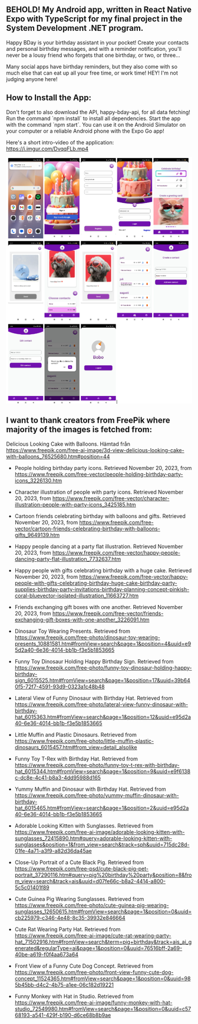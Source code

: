## BEHOLD! My Android app, written in React Native Expo with TypeScript for my final project in the System Development .NET program.

Happy BDay is your birthday assistant in your pocket! Create your contacts and personal birthday messages, and with a reminder notification, you'll never be a lousy friend who forgets that one birthday, or two, or three...

Many social apps have birthday reminders, but they also come with so much else that can eat up all your free time, or work time! HEY! I'm not judging anyone here!

## How to Install the App:

Don't forget to also download the API, happy-bday-api, for all data fetching!
Run the command ´npm install´ to install all dependencies.
Start the app with the command ´npm start´.
You can use it on the Android Simulator on your computer or a reliable Android phone with the Expo Go app!

Here's a short intro-video of the application: https://i.imgur.com/DvqqFLb.mp4

![screenshot](assets/readme/collage_screens.png)

## I want to thank creators from FreePik where majority of the images is fetched from:
Delicious Looking Cake with Balloons. Hämtad från https://www.freepik.com/free-ai-image/3d-view-delicious-looking-cake-with-balloons_76525680.htm#position=44

* People holding birthday party icons. Retrieved November 20, 2023, from https://www.freepik.com/free-vector/people-holding-birthday-party-icons_3226130.htm
* Character illustration of people with party icons. Retrieved November 20, 2023, from https://www.freepik.com/free-vector/character-illustration-people-with-party-icons_3425185.htm
* Cartoon friends celebrating birthday with balloons and gifts. Retrieved November 20, 2023, from https://www.freepik.com/free-vector/cartoon-friends-celebrating-birthday-with-balloons-gifts_9649139.htm
* Happy people dancing at a party flat illustration. Retrieved November 20, 2023, from https://www.freepik.com/free-vector/happy-people-dancing-party-flat-illustration_7732637.htm
* Happy people with gifts celebrating birthday with a huge cake. Retrieved November 20, 2023, from https://www.freepik.com/free-vector/happy-people-with-gifts-celebrating-birthday-huge-cake-birthday-party-supplies-birthday-party-invitations-birthday-planning-concept-pinkish-coral-bluevector-isolated-illustration_11663727.htm
* Friends exchanging gift boxes with one another. Retrieved November 20, 2023, from https://www.freepik.com/free-vector/friends-exchanging-gift-boxes-with-one-another_3226091.htm

* Dinosaur Toy Wearing Presents. Retrieved from https://www.freepik.com/free-photo/dinosaur-toy-wearing-presents_10881581.htm#fromView=search&page=1&position=4&uuid=e95d2a40-6e36-4014-bb1b-f3e5b1853665
* Funny Toy Dinosaur Holding Happy Birthday Sign. Retrieved from https://www.freepik.com/free-photo/funny-toy-dinosaur-holding-happy-birthday-sign_6015525.htm#fromView=search&page=1&position=17&uuid=39b640f5-72f7-4591-93d9-0323a1c48b48
* Lateral View of Funny Dinosaur with Birthday Hat. Retrieved from https://www.freepik.com/free-photo/lateral-view-funny-dinosaur-with-birthday-hat_6015363.htm#fromView=search&page=1&position=12&uuid=e95d2a40-6e36-4014-bb1b-f3e5b1853665
* Little Muffin and Plastic Dinosaurs. Retrieved from https://www.freepik.com/free-photo/little-muffin-plastic-dinosaurs_6015457.htm#from_view=detail_alsolike
* Funny Toy T-Rex with Birthday Hat. Retrieved from https://www.freepik.com/free-photo/funny-toy-t-rex-with-birthday-hat_6015344.htm#fromView=search&page=1&position=9&uuid=e9f6138c-dc8e-4c41-b8a3-4dd95988d165
* Yummy Muffin and Dinosaur with Birthday Hat. Retrieved from https://www.freepik.com/free-photo/yummy-muffin-dinosaur-with-birthday-hat_6015465.htm#fromView=search&page=1&position=2&uuid=e95d2a40-6e36-4014-bb1b-f3e5b1853665

* Adorable Looking Kitten with Sunglasses. Retrieved from https://www.freepik.com/free-ai-image/adorable-looking-kitten-with-sunglasses_72415890.htm#query=adorable-looking-kitten-with-sunglasses&position=1&from_view=search&track=sph&uuid=715dc28d-01fe-4a71-a3f9-a82d36da45ae
* Close-Up Portrait of a Cute Black Pig. Retrieved from https://www.freepik.com/free-psd/cute-black-pig-pet-portrait_37290116.htm#query=pig%20birthday%20party&position=8&from_view=search&track=ais&uuid=d07fe66c-b8a2-4414-a800-5c5c01401f89
* Cute Guinea Pig Wearing Sunglasses. Retrieved from https://www.freepik.com/free-photo/cute-guinea-pig-wearing-sunglasses_12650615.htm#fromView=search&page=1&position=0&uuid=cb225979-c346-4e48-8c35-39932e846664
* Cute Rat Wearing Party Hat. Retrieved from https://www.freepik.com/free-ai-image/cute-rat-wearing-party-hat_71502916.htm#fromView=search&term=pig+birthday&track=ais_ai_generated&regularType=ai&page=1&position=0&uuid=76516bff-2a69-40be-a619-f0f4aa673a64
* Front View of a Funny Cute Dog Concept. Retrieved from https://www.freepik.com/free-photo/front-view-funny-cute-dog-concept_11524365.htm#fromView=search&page=1&position=0&uuid=985b45bb-d4c2-4b75-a1ee-06c182d19221
* Funny Monkey with Hat in Studio. Retrieved from https://www.freepik.com/free-ai-image/funny-monkey-with-hat-studio_72549980.htm#fromView=search&page=1&position=0&uuid=c5768193-a541-429f-b190-d6ce68b8b9ae
